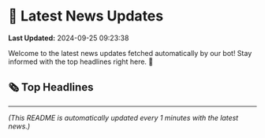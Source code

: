 # 📰 Latest News Updates
**Last Updated:** 2024-09-25 09:23:38

Welcome to the latest news updates fetched automatically by our bot! Stay informed with the top headlines right here. 🚀

## 🗞️ Top Headlines

---
*(This README is automatically updated every 1 minutes with the latest news.)*
